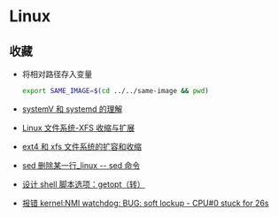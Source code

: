 # Linux

## 收藏

- 将相对路径存入变量

  ```bash
  export SAME_IMAGE=$(cd ../../same-image && pwd)
  ```

- [systemV 和 systemd 的理解](https://blog.csdn.net/chengziwang/article/details/112434240)

- [Linux 文件系统-XFS 收缩与扩展](https://blog.csdn.net/baidu_39459954/article/details/89446794)

- [ext4 和 xfs 文件系统的扩容和收缩](https://www.cnblogs.com/hgzero/p/14193427.html)

- [sed 删除某一行\_linux -- sed 命令](https://blog.csdn.net/weixin_34711401/article/details/112290386)

- [设计 shell 脚本选项：getopt（转）](https://www.cnblogs.com/ajianbeyourself/p/12454161.html)

- [报错 kernel:NMI watchdog: BUG: soft lockup - CPU#0 stuck for 26s](https://blog.csdn.net/weixin_46399792/article/details/114371139)



